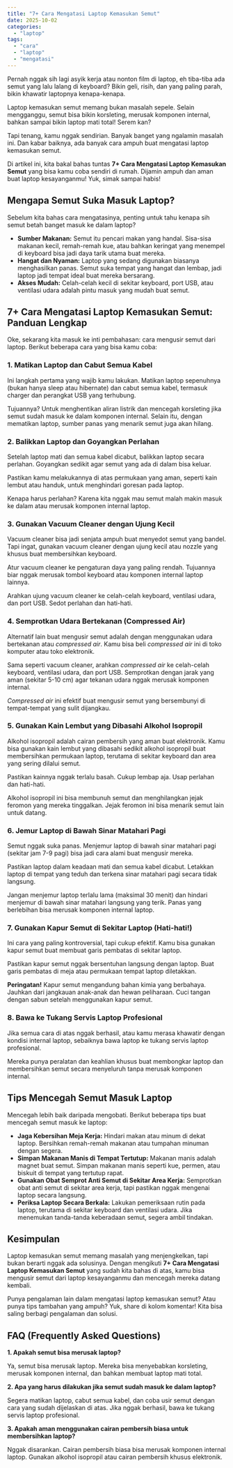 ```yaml
---
title: "7+ Cara Mengatasi Laptop Kemasukan Semut"
date: 2025-10-02
categories: 
  - "laptop"
tags: 
  - "cara"
  - "laptop"
  - "mengatasi"
---
```


Pernah nggak sih lagi asyik kerja atau nonton film di laptop, eh tiba-tiba ada semut yang lalu lalang di keyboard? Bikin geli, risih, dan yang paling parah, bikin khawatir laptopnya kenapa-kenapa.

Laptop kemasukan semut memang bukan masalah sepele. Selain mengganggu, semut bisa bikin korsleting, merusak komponen internal, bahkan sampai bikin laptop mati total! Serem kan?

Tapi tenang, kamu nggak sendirian. Banyak banget yang ngalamin masalah ini. Dan kabar baiknya, ada banyak cara ampuh buat mengatasi laptop kemasukan semut.

Di artikel ini, kita bakal bahas tuntas **7+ Cara Mengatasi Laptop Kemasukan Semut** yang bisa kamu coba sendiri di rumah. Dijamin ampuh dan aman buat laptop kesayanganmu! Yuk, simak sampai habis!

## Mengapa Semut Suka Masuk Laptop?

Sebelum kita bahas cara mengatasinya, penting untuk tahu kenapa sih semut betah banget masuk ke dalam laptop?

- **Sumber Makanan:** Semut itu pencari makan yang handal. Sisa-sisa makanan kecil, remah-remah kue, atau bahkan keringat yang menempel di keyboard bisa jadi daya tarik utama buat mereka.
- **Hangat dan Nyaman:** Laptop yang sedang digunakan biasanya menghasilkan panas. Semut suka tempat yang hangat dan lembap, jadi laptop jadi tempat ideal buat mereka bersarang.
- **Akses Mudah:** Celah-celah kecil di sekitar keyboard, port USB, atau ventilasi udara adalah pintu masuk yang mudah buat semut.

## 7+ Cara Mengatasi Laptop Kemasukan Semut: Panduan Lengkap

Oke, sekarang kita masuk ke inti pembahasan: cara mengusir semut dari laptop. Berikut beberapa cara yang bisa kamu coba:

### 1\. Matikan Laptop dan Cabut Semua Kabel

Ini langkah pertama yang wajib kamu lakukan. Matikan laptop sepenuhnya (bukan hanya sleep atau hibernate) dan cabut semua kabel, termasuk charger dan perangkat USB yang terhubung.

Tujuannya? Untuk menghentikan aliran listrik dan mencegah korsleting jika semut sudah masuk ke dalam komponen internal. Selain itu, dengan mematikan laptop, sumber panas yang menarik semut juga akan hilang.

### 2\. Balikkan Laptop dan Goyangkan Perlahan

Setelah laptop mati dan semua kabel dicabut, balikkan laptop secara perlahan. Goyangkan sedikit agar semut yang ada di dalam bisa keluar.

Pastikan kamu melakukannya di atas permukaan yang aman, seperti kain lembut atau handuk, untuk menghindari goresan pada laptop.

Kenapa harus perlahan? Karena kita nggak mau semut malah makin masuk ke dalam atau merusak komponen internal laptop.

### 3\. Gunakan Vacuum Cleaner dengan Ujung Kecil

Vacuum cleaner bisa jadi senjata ampuh buat menyedot semut yang bandel. Tapi ingat, gunakan vacuum cleaner dengan ujung kecil atau nozzle yang khusus buat membersihkan keyboard.

Atur vacuum cleaner ke pengaturan daya yang paling rendah. Tujuannya biar nggak merusak tombol keyboard atau komponen internal laptop lainnya.

Arahkan ujung vacuum cleaner ke celah-celah keyboard, ventilasi udara, dan port USB. Sedot perlahan dan hati-hati.

### 4\. Semprotkan Udara Bertekanan (Compressed Air)

Alternatif lain buat mengusir semut adalah dengan menggunakan udara bertekanan atau _compressed air_. Kamu bisa beli _compressed air_ ini di toko komputer atau toko elektronik.

Sama seperti vacuum cleaner, arahkan _compressed air_ ke celah-celah keyboard, ventilasi udara, dan port USB. Semprotkan dengan jarak yang aman (sekitar 5-10 cm) agar tekanan udara nggak merusak komponen internal.

_Compressed air_ ini efektif buat mengusir semut yang bersembunyi di tempat-tempat yang sulit dijangkau.

### 5\. Gunakan Kain Lembut yang Dibasahi Alkohol Isopropil

Alkohol isopropil adalah cairan pembersih yang aman buat elektronik. Kamu bisa gunakan kain lembut yang dibasahi sedikit alkohol isopropil buat membersihkan permukaan laptop, terutama di sekitar keyboard dan area yang sering dilalui semut.

Pastikan kainnya nggak terlalu basah. Cukup lembap aja. Usap perlahan dan hati-hati.

Alkohol isopropil ini bisa membunuh semut dan menghilangkan jejak feromon yang mereka tinggalkan. Jejak feromon ini bisa menarik semut lain untuk datang.

### 6\. Jemur Laptop di Bawah Sinar Matahari Pagi

Semut nggak suka panas. Menjemur laptop di bawah sinar matahari pagi (sekitar jam 7-9 pagi) bisa jadi cara alami buat mengusir mereka.

Pastikan laptop dalam keadaan mati dan semua kabel dicabut. Letakkan laptop di tempat yang teduh dan terkena sinar matahari pagi secara tidak langsung.

Jangan menjemur laptop terlalu lama (maksimal 30 menit) dan hindari menjemur di bawah sinar matahari langsung yang terik. Panas yang berlebihan bisa merusak komponen internal laptop.

### 7\. Gunakan Kapur Semut di Sekitar Laptop (Hati-hati!)

Ini cara yang paling kontroversial, tapi cukup efektif. Kamu bisa gunakan kapur semut buat membuat garis pembatas di sekitar laptop.

Pastikan kapur semut nggak bersentuhan langsung dengan laptop. Buat garis pembatas di meja atau permukaan tempat laptop diletakkan.

**Peringatan!** Kapur semut mengandung bahan kimia yang berbahaya. Jauhkan dari jangkauan anak-anak dan hewan peliharaan. Cuci tangan dengan sabun setelah menggunakan kapur semut.

### 8\. Bawa ke Tukang Servis Laptop Profesional

Jika semua cara di atas nggak berhasil, atau kamu merasa khawatir dengan kondisi internal laptop, sebaiknya bawa laptop ke tukang servis laptop profesional.

Mereka punya peralatan dan keahlian khusus buat membongkar laptop dan membersihkan semut secara menyeluruh tanpa merusak komponen internal.

## Tips Mencegah Semut Masuk Laptop

Mencegah lebih baik daripada mengobati. Berikut beberapa tips buat mencegah semut masuk ke laptop:

- **Jaga Kebersihan Meja Kerja:** Hindari makan atau minum di dekat laptop. Bersihkan remah-remah makanan atau tumpahan minuman dengan segera.
- **Simpan Makanan Manis di Tempat Tertutup:** Makanan manis adalah magnet buat semut. Simpan makanan manis seperti kue, permen, atau biskuit di tempat yang tertutup rapat.
- **Gunakan Obat Semprot Anti Semut di Sekitar Area Kerja:** Semprotkan obat anti semut di sekitar area kerja, tapi pastikan nggak mengenai laptop secara langsung.
- **Periksa Laptop Secara Berkala:** Lakukan pemeriksaan rutin pada laptop, terutama di sekitar keyboard dan ventilasi udara. Jika menemukan tanda-tanda keberadaan semut, segera ambil tindakan.

## Kesimpulan

Laptop kemasukan semut memang masalah yang menjengkelkan, tapi bukan berarti nggak ada solusinya. Dengan mengikuti **7+ Cara Mengatasi Laptop Kemasukan Semut** yang sudah kita bahas di atas, kamu bisa mengusir semut dari laptop kesayanganmu dan mencegah mereka datang kembali.

Punya pengalaman lain dalam mengatasi laptop kemasukan semut? Atau punya tips tambahan yang ampuh? Yuk, share di kolom komentar! Kita bisa saling berbagi pengalaman dan solusi.

## FAQ (Frequently Asked Questions)

**1\. Apakah semut bisa merusak laptop?**

Ya, semut bisa merusak laptop. Mereka bisa menyebabkan korsleting, merusak komponen internal, dan bahkan membuat laptop mati total.

**2\. Apa yang harus dilakukan jika semut sudah masuk ke dalam laptop?**

Segera matikan laptop, cabut semua kabel, dan coba usir semut dengan cara yang sudah dijelaskan di atas. Jika nggak berhasil, bawa ke tukang servis laptop profesional.

**3\. Apakah aman menggunakan cairan pembersih biasa untuk membersihkan laptop?**

Nggak disarankan. Cairan pembersih biasa bisa merusak komponen internal laptop. Gunakan alkohol isopropil atau cairan pembersih khusus elektronik.
